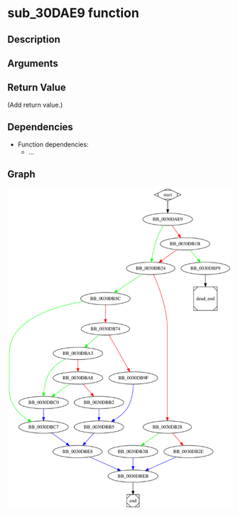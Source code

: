 # sub_30DAE9 function

## Description


## Arguments


## Return Value

(Add return value.)

## Dependencies

* Function dependencies:
  * ...

## Graph

![sub_30DAE9 Graph](../svg/sub_30DAE9.svg "sub_30DAE9 Graph")

